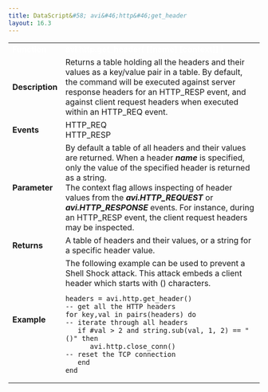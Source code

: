 ```yaml
---
title: DataScript&#58; avi&#46;http&#46;get_header
layout: 16.3
---
```

<table class="table table-hover table table-bordered table-hover">  
<tbody>       
<tr>   
<td><font size="3" color="white"><strong>Function</strong></font></td>
<td><font color="white"><b>avi.http.get_header( [[name] [context]] )</b></font></td>
</tr>
<tr>   
<td><font size="3"><strong>Description</strong></font></td>
<td>Returns a table holding all the headers and their values as a key/value pair in a table. By default, the command will be executed against server response headers for an HTTP_RESP event, and against client request headers when executed within an HTTP_REQ event.</td>
</tr>
<tr>   
<td><font size="3"><strong>Events</strong></font></td>
<td>HTTP_REQ<br> HTTP_RESP</td>
</tr>
<tr>   
<td><font size="3"><strong>Parameter</strong></font></td>
<td>By default a table of all headers and their values are returned. When a header <strong><em>name</em> </strong>is specified, only the value of the specified header is returned as a string.<br> The context flag allows inspecting of header values from the <strong><em>avi.HTTP_REQUEST</em></strong> or <strong><em>avi.HTTP_RESPONSE</em></strong> events. For instance, during an HTTP_RESP event, the client request headers may be inspected.</td>
</tr>
<tr>   
<td><font size="3"><strong>Returns</strong></font></td>
<td>A table of headers and their values, or a string for a specific header value.</td>
</tr>
<tr>   
<td><font size="3"><strong>Example</strong></font></td>
<td>The following example can be used to prevent a Shell Shock attack. This attack embeds a client header which starts with () characters.<br> 
<!-- Crayon Syntax Highlighter v2.7.1 --> <pre><code class="language-lua">headers = avi.http.get_header()                -- get all the HTTP headers
for key,val in pairs(headers) do               -- iterate through all headers
   if #val &gt; 2 and string.sub(val, 1, 2) == "()" then
      avi.http.close_conn()                    -- reset the TCP connection
   end
end</code></pre> 
<!-- [Format Time: 0.0035 seconds] --></td>
</tr>
</tbody>
</table> 